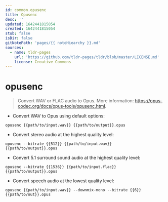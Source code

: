 ```yaml
---
id: common.opusenc
title: Opusenc
desc: ''
updated: 1642441815054
created: 1642441815054
stub: false
isDir: false
gitNotePath: 'pages/{{ noteHiearchy }}.md'
sources:
  - name: tldr-pages
    url: 'https://github.com/tldr-pages/tldr/blob/master/LICENSE.md'
    license: Creative Commons
---
```

# opusenc

> Convert WAV or FLAC audio to Opus.
> More information: <https://opus-codec.org/docs/opus-tools/opusenc.html>.

- Convert WAV to Opus using default options:

`opusenc {{path/to/input.wav}} {{path/to/output}}.opus`

- Convert stereo audio at the highest quality level:

`opusenc --bitrate {{512}} {{path/to/input.wav}} {{path/to/output}}.opus`

- Convert 5.1 surround sound audio at the highest quality level:

`opusenc --bitrate {{1536}} {{path/to/input.flac}} {{path/to/output}}.opus`

- Convert speech audio at the lowest quality level:

`opusenc {{path/to/input.wav}} --downmix-mono --bitrate {{6}} {{path/to/out}}.opus`

